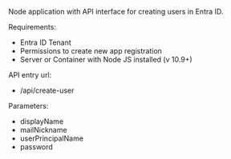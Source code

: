 Node application with API interface for creating users in Entra ID.

Requirements:
- Entra ID Tenant
- Permissions to create new app registration
- Server or Container with Node JS installed (v 10.9+)

API entry url: 
- /api/create-user

Parameters:
- displayName
- mailNickname
- userPrincipalName
- password

